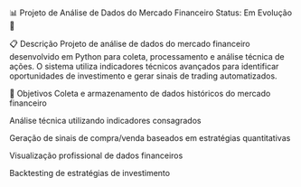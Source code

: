 📊 Projeto de Análise de Dados do Mercado Financeiro
Status: Em Evolução 🚧

📋 Descrição
Projeto de análise de dados do mercado financeiro desenvolvido em Python para coleta, processamento e análise técnica de ações. O sistema utiliza indicadores técnicos avançados para identificar oportunidades de investimento e gerar sinais de trading automatizados.

🎯 Objetivos
Coleta e armazenamento de dados históricos do mercado financeiro

Análise técnica utilizando indicadores consagrados

Geração de sinais de compra/venda baseados em estratégias quantitativas

Visualização profissional de dados financeiros

Backtesting de estratégias de investimento

